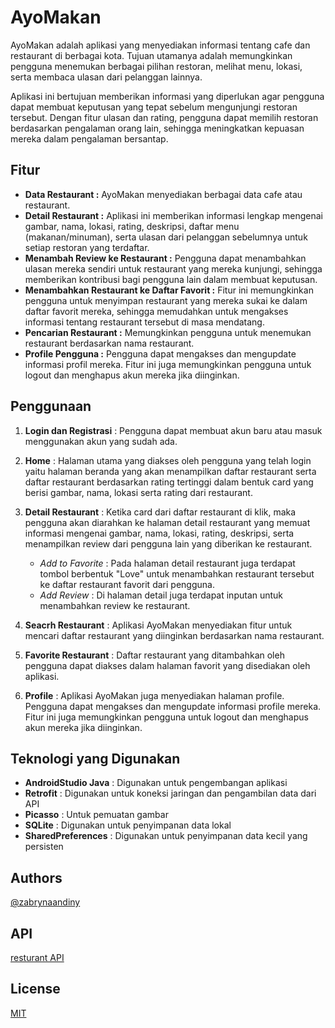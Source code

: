 # AyoMakan

AyoMakan adalah aplikasi yang menyediakan informasi tentang cafe dan restaurant di berbagai kota. Tujuan utamanya adalah memungkinkan pengguna menemukan berbagai pilihan restoran, melihat menu, lokasi, serta membaca ulasan dari pelanggan lainnya. 

Aplikasi ini bertujuan memberikan informasi yang diperlukan agar pengguna dapat membuat keputusan yang tepat sebelum mengunjungi restoran tersebut. Dengan fitur ulasan dan rating, pengguna dapat memilih restoran berdasarkan pengalaman orang lain, sehingga meningkatkan kepuasan mereka dalam pengalaman bersantap.

## Fitur
- **Data Restaurant :** AyoMakan menyediakan berbagai data cafe atau restaurant.
- **Detail Restaurant :** Aplikasi ini memberikan informasi lengkap mengenai gambar, nama, lokasi, rating, deskripsi, daftar menu (makanan/minuman), serta ulasan dari pelanggan sebelumnya untuk setiap restoran yang terdaftar.
- **Menambah Review ke Restaurant :** Pengguna dapat menambahkan ulasan mereka sendiri untuk restaurant yang mereka kunjungi, sehingga memberikan kontribusi bagi pengguna lain dalam membuat keputusan.
- **Menambahkan Restaurant ke Daftar Favorit :** Fitur ini memungkinkan pengguna untuk menyimpan restaurant yang mereka sukai ke dalam daftar favorit mereka, sehingga memudahkan untuk mengakses informasi tentang restaurant tersebut di masa mendatang. 
- **Pencarian Restaurant :** Memungkinkan pengguna untuk menemukan restaurant berdasarkan nama restaurant. 
- **Profile Pengguna :** Pengguna dapat mengakses dan mengupdate informasi profil mereka. Fitur ini juga memungkinkan pengguna untuk logout dan menghapus akun mereka jika diinginkan.



## Penggunaan
1.  **Login dan Registrasi** : Pengguna dapat membuat akun baru atau masuk menggunakan akun yang sudah ada. 
2. **Home** : Halaman utama yang diakses oleh pengguna yang telah login yaitu halaman beranda yang akan menampilkan daftar restaurant serta daftar restaurant berdasarkan rating tertinggi dalam bentuk card yang berisi gambar, nama, lokasi serta rating dari restaurant.
3. **Detail Restaurant** : Ketika card dari daftar restaurant di klik, maka pengguna akan diarahkan ke halaman detail restaurant yang memuat informasi mengenai gambar, nama, lokasi, rating, deskripsi, serta menampilkan review dari pengguna lain yang diberikan ke restaurant.

   - *Add to Favorite* : Pada halaman detail restaurant juga terdapat tombol berbentuk "Love" untuk menambahkan restaurant tersebut ke daftar restaurant favorit dari pengguna.
   - *Add Review* : Di halaman detail juga terdapat inputan untuk menambahkan review ke restaurant.
4. **Seacrh Restaurant** : Aplikasi AyoMakan menyediakan fitur untuk mencari daftar restaurant yang diinginkan berdasarkan nama restaurant.
5. **Favorite Restaurant** : Daftar restaurant yang ditambahkan oleh pengguna dapat diakses dalam halaman favorit yang disediakan oleh aplikasi.
6. **Profile** : Aplikasi AyoMakan juga menyediakan halaman profile. Pengguna dapat mengakses dan mengupdate informasi profile mereka. Fitur ini juga memungkinkan pengguna untuk logout dan menghapus akun mereka jika diinginkan.



## Teknologi yang Digunakan 
- **AndroidStudio Java** : Digunakan untuk pengembangan aplikasi
- **Retrofit** : Digunakan untuk koneksi jaringan dan pengambilan data dari API 
- **Picasso** : Untuk pemuatan gambar
- **SQLite** : Digunakan untuk penyimpanan data lokal
- **SharedPreferences** : Digunakan untuk penyimpanan data kecil yang persisten

## Authors
[@zabrynaandiny](https://github.com/ZabrynaAndiny11)


## API
[resturant API](https://restaurant-api.dicoding.dev/)

## License
[MIT](https://choosealicense.com/licenses/mit/)
